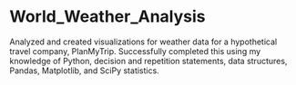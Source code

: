 # World_Weather_Analysis
Analyzed and created visualizations for weather data for a hypothetical travel company, PlanMyTrip. Successfully completed this using my knowledge of Python, decision and repetition statements, data structures, Pandas, Matplotlib, and SciPy statistics.
